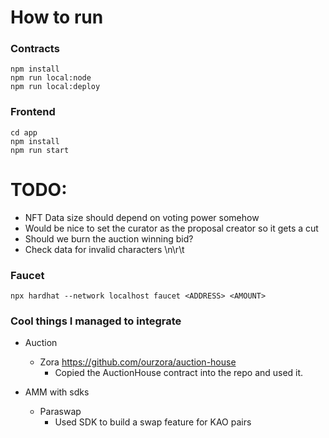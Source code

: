 # How to run

### Contracts
```
npm install
npm run local:node
npm run local:deploy
```

### Frontend
```
cd app
npm install
npm run start
```



# TODO:
- NFT Data size should depend on voting power somehow
- Would be nice to set the curator as the proposal creator so it gets a cut
- Should we burn the auction winning bid?
- Check data for invalid characters \n\r\t

### Faucet
 ```
 npx hardhat --network localhost faucet <ADDRESS> <AMOUNT>
 ```

 ### Cool things I managed to integrate
 - Auction
    - Zora https://github.com/ourzora/auction-house
      - Copied the AuctionHouse contract into the repo and used it.

 - AMM with sdks
    - Paraswap
      - Used SDK to build a swap feature for KAO pairs 
